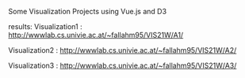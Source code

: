 Some Visualization Projects using Vue.js and D3

results:
Visualization1 : http://wwwlab.cs.univie.ac.at/~fallahm95/VIS21W/A1/

Visualization2 : http://wwwlab.cs.univie.ac.at/~fallahm95/VIS21W/A2/

Visualization3 : http://wwwlab.cs.univie.ac.at/~fallahm95/VIS21W/A3/
